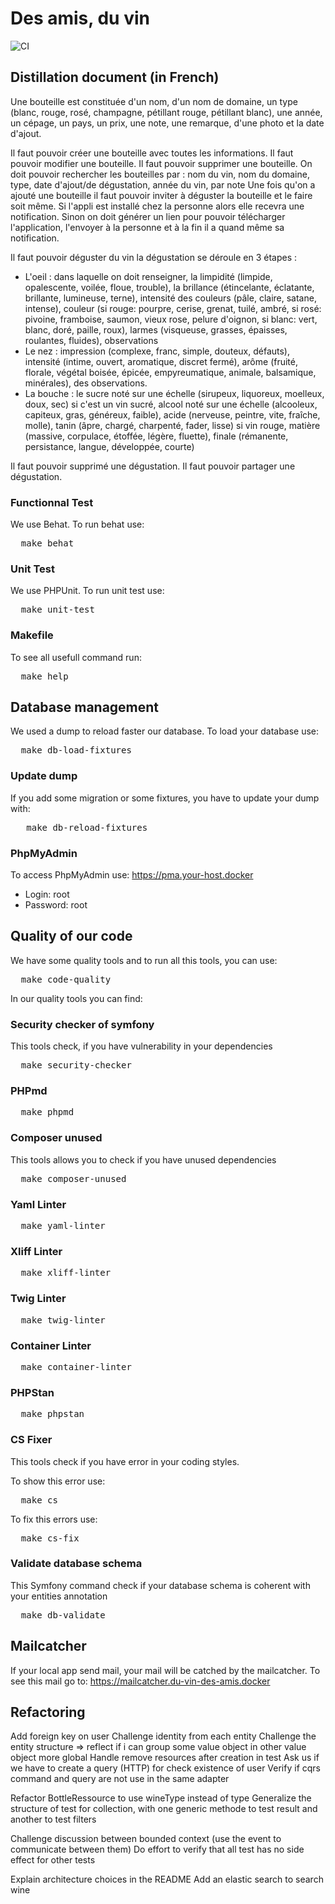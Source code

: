 # Des amis, du vin
![CI](https://github.com/tegbessou/skeleton/workflows/CI/badge.svg)
## Distillation document (in French)
Une bouteille est constituée d'un nom, d'un nom de domaine, un type (blanc, rouge, rosé, champagne, pétillant rouge, pétillant blanc), une année, un cépage, un pays, un prix, une note, une remarque, d'une photo et la date d'ajout.

Il faut pouvoir créer une bouteille avec toutes les informations.
Il faut pouvoir modifier une bouteille.
Il faut pouvoir supprimer une bouteille.
On doit pouvoir rechercher les bouteilles par : nom du vin, nom du domaine, type, date d'ajout/de dégustation, année du vin, par note
Une fois qu'on a ajouté une bouteille il faut pouvoir inviter à déguster la bouteille et le faire soit même.
Si l'appli est installé chez la personne alors elle recevra une notification.
Sinon on doit générer un lien pour pouvoir télécharger l'application, l'envoyer à la personne et à la fin il a quand même sa notification.

Il faut pouvoir déguster du vin la dégustation se déroule en 3 étapes :
- L'oeil : dans laquelle on doit renseigner, la limpidité (limpide, opalescente, voilée, floue, trouble), la brillance (étincelante, éclatante, brillante, lumineuse, terne), intensité des couleurs (pâle, claire, satane, intense), couleur (si rouge: pourpre, cerise, grenat, tuilé, ambré, si rosé: pivoine, framboise, saumon, vieux rose, pelure d'oignon, si blanc: vert, blanc, doré, paille, roux), larmes (visqueuse, grasses, épaisses, roulantes, fluides), observations
- Le nez : impression (complexe, franc, simple, douteux, défauts), intensité (intime, ouvert, aromatique, discret fermé), arôme (fruité, florale, végétal boisée, épicée, empyreumatique, animale, balsamique, minérales), des observations.
- La bouche : le sucre noté sur une échelle (sirupeux, liquoreux, moelleux, doux, sec) si c'est un vin sucré, alcool noté sur une échelle (alcooleux, capiteux, gras, généreux, faible), acide (nerveuse, peintre, vite, fraîche, molle), tanin (âpre, chargé, charpenté, fader, lisse) si vin rouge, matière (massive, corpulace, étoffée, légère, fluette), finale (rémanente, persistance, langue, développée, courte)

Il faut pouvoir supprimé une dégustation.
Il faut pouvoir partager une dégustation.

### Functionnal Test
We use Behat. To run behat use:
<pre>
  make behat
</pre>

### Unit Test
We use PHPUnit. To run unit test use:
<pre>
  make unit-test
</pre>

### Makefile
To see all usefull command run:
<pre>
  make help
</pre>

## Database management
We used a dump to reload faster our database. To load your database use:
<pre>
  make db-load-fixtures
</pre>
### Update dump
If you add some migration or some fixtures, you have to update your dump with:
<pre>
   make db-reload-fixtures
</pre>
### PhpMyAdmin
To access PhpMyAdmin use: https://pma.your-host.docker

- Login: root
- Password: root

## Quality of our code
We have some quality tools and to run all this tools, you can use:
<pre>
  make code-quality
</pre>
In our quality tools you can find:
### Security checker of symfony
This tools check, if you have vulnerability in your dependencies
<pre>
  make security-checker
</pre>
### PHPmd
<pre>
  make phpmd
</pre>
### Composer unused
This tools allows you to check if you have unused dependencies
<pre>
  make composer-unused
</pre>
### Yaml Linter
<pre>
  make yaml-linter
</pre>
### Xliff Linter
<pre>
  make xliff-linter
</pre>
### Twig Linter
<pre>
  make twig-linter
</pre>
### Container Linter
<pre>
  make container-linter
</pre>
### PHPStan
<pre>
  make phpstan
</pre>
### CS Fixer
This tools check if you have error in your coding styles.

To show this error use:
<pre>
  make cs
</pre>

To fix this errors use:
<pre>
  make cs-fix
</pre>
### Validate database schema
This Symfony command check if your database schema is coherent with your entities annotation
<pre>
  make db-validate
</pre>

## Mailcatcher
If your local app send mail, your mail will be catched by the mailcatcher.
To see this mail go to: https://mailcatcher.du-vin-des-amis.docker

## Refactoring
Add foreign key on user
Challenge identity from each entity
Challenge the entity structure => reflect if i can group some value object in other value object more global
Handle remove resources after creation in test
Ask us if we have to create a query (HTTP) for check existence of user
Verify if cqrs command and query are not use in the same adapter

Refactor BottleRessource to use wineType instead of type
Generalize the structure of test for collection, with one generic methode to test result and another to test filters

Challenge discussion between bounded context (use the event to communicate between them)
Do effort to verify that all test has no side effect for other tests

Explain architecture choices in the README
Add an elastic search to search wine